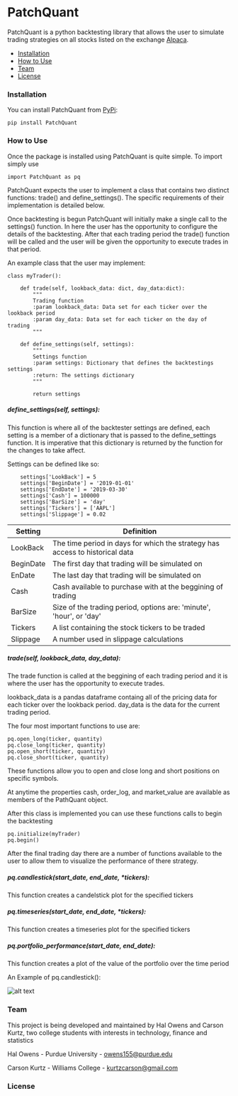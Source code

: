 # PatchQuant
PatchQuant is a python backtesting library that allows the user to simulate trading 
strategies on all stocks listed on the exchange [Alpaca](https://alpaca.markets/).  

- [Installation](#installation)
- [How to Use](#how-to-use)
- [Team](#team)
- [License](#license)

### Installation
You can install PatchQuant from [PyPi](https://pypi.org):
    
    pip install PatchQuant


### How to Use
Once the package is installed using PatchQuant is quite simple. To import simply use
    
    import PatchQuant as pq

PatchQuant expects the user to implement a class that contains two distinct functions: trade() and define_settings().
The specific requirements of their implementation is detailed below. 

Once backtesting is begun PatchQuant will initially
make a single call to the settings() function. In here the user has the opportunity to 
configure the details of the backtesting.
After that each trading period the trade() 
function will be called and the user will be given the opportunity to execute trades
in that period.

An example class that the user may implement:

    class myTrader():

        def trade(self, lookback_data: dict, day_data:dict):
            """
            Trading function
            :param lookback_data: Data set for each ticker over the lookback period
            :param day_data: Data set for each ticker on the day of trading
            """

        def define_settings(self, settings):
            """
            Settings function
            :param settings: Dictionary that defines the backtestings settings
            :return: The settings dictionary
            """
 
            return settings
            
            
##### define_settings(self, settings):
This function is where all of the backtester settings are defined, each setting is a member of a dictionary that is
passed to the define_settings function. It is imperative that this dictionary is returned by the function for the 
changes to take affect.

Settings can be defined like so:

        settings['LookBack'] = 5
        settings['BeginDate'] = '2019-01-01'
        settings['EndDate'] = '2019-03-30'
        settings['Cash'] = 100000
        settings['BarSize'] = 'day'
        settings['Tickers'] = ['AAPL']
        settings['Slippage'] = 0.02
        
| Setting  | Definition |
|----------| -----------------------------------------------------------------------------|
| LookBack | The time period in days for which the strategy has access to historical data | 
| BeginDate| The first day that trading will be simulated on |
| EnDate | The last day that trading will be simulated on |
| Cash | Cash available to purchase with at the beggining of trading |
| BarSize | Size of the trading period, options are: 'minute', 'hour', or 'day' |
| Tickers | A list containing the stock tickers to be traded |
| Slippage| A number used in slippage calculations |
##### trade(self, lookback_data, day_data):
The trade function is called at the beggining of each trading period and it is where the user has 
the opportunity to execute trades. 

lookback_data is a pandas dataframe containg all of the pricing data for each ticker over the lookback period.
day_data is the data for the current trading period.

The four most important functions to use are:
    
    pq.open_long(ticker, quantity)
    pq.close_long(ticker, quantity)
    pq.open_short(ticker, quantity)
    pq.close_short(ticker, quantity)

These functions allow you to open and close long and short positions on specific symbols.

At anytime the properties cash, order_log, and market_value are available as members of the PathQuant object.

After this class is implemented you can use these functions calls to begin the backtesting

    pq.initialize(myTrader)
    pq.begin()

After the final trading day there are a number of functions available to the user to allow them to visualize the performance of there strategy.

##### pq.candlestick(start_date, end_date, \*tickers):
This function creates a candelstick plot for the specified tickers

##### pq.timeseries(start_date, end_date, \*tickers): 
This function creates a timeseries plot for the specified tickers

##### pq.portfolio_performance(start_date, end_date):
This function creates a plot of the value of the portfolio over the time period

An Example of pq.candlestick():

![alt text](https://imgur.com/BEKlRgh.png)

### Team
This project is being developed and maintained by Hal Owens and Carson Kurtz, two college students with interests 
in technology, finance and statistics

Hal Owens - Purdue University - owens155@purdue.edu 

Carson Kurtz - Williams College - kurtzcarson@gmail.com


### License
